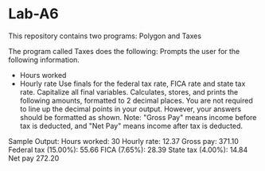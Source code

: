 # Lab-A6
This repository contains two programs: Polygon and Taxes

The program called Taxes does the following:
Prompts the user for the following information.
  - Hours worked 
  - Hourly rate 
Use finals for the federal tax rate, FICA rate and state tax rate. Capitalize all final variables.
Calculates, stores, and prints the following amounts, formatted to 2 decimal places. You are not required to line up the decimal points in your output. However, your answers should be formatted as shown. Note: "Gross Pay" means income before tax is deducted, and "Net Pay" means income after tax is deducted.

Sample Output:
Hours worked: 30 
Hourly rate: 12.37 
Gross pay: 371.10 
Federal tax (15.00%): 55.66 
FICA (7.65%): 28.39 
State tax (4.00%): 14.84 
Net pay 272.20 




